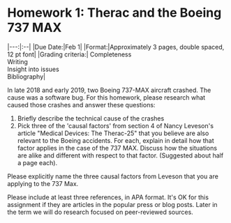 # Homework 1: Therac and the Boeing 737 MAX

|---:|:--|
|Due Date:|Feb 1|
|Format:|Approximately 3 pages, double spaced, 12 pt font|
|Grading criteria:|	Completeness<br>Writing<br>Insight into issues<br>Bibliography|

In late 2018 and early 2019, two Boeing 737-MAX aircraft crashed. The cause was a software bug. For this homework, please research what caused those crashes and answer these questions:

1. Briefly describe the technical cause of the crashes
1. Pick three of the 'causal factors' from section 4 of Nancy Leveson's article "Medical Devices: The Therac-25" that you believe are also relevant to the Boeing accidents. For each, explain in detail how that factor applies in the case of the 737 MAX. Discuss how the situations are alike and different with respect to that factor. (Suggested about half a page each).

Please explicitly name the three causal factors from Leveson that you are applying to the 737 Max.

Please include at least three references, in APA format. It's OK for this assignment if they are articles in the popular press or blog posts. Later in the term we will do research focused on peer-reviewed sources.